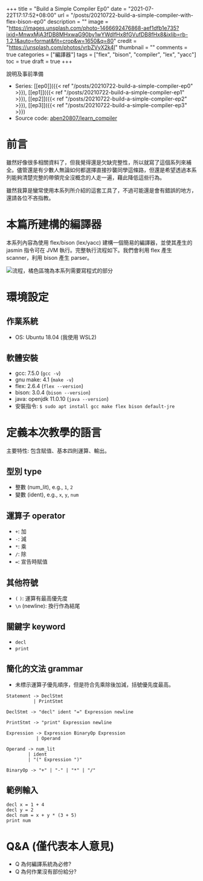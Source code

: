 +++
title = "Build a Simple Compiler Ep0"
date = "2021-07-22T17:17:52+08:00"
url = "/posts/20210722-build-a-simple-compiler-with-flex-bison-ep0"
description = ""
image = "https://images.unsplash.com/photo-1466692476868-aef1dfb1e735?ixid=MnwxMjA3fDB8MHxwaG90by1wYWdlfHx8fGVufDB8fHx8&ixlib=rb-1.2.1&auto=format&fit=crop&w=1650&q=80"
credit = "https://unsplash.com/photos/vrbZVyX2k4I"
thumbnail = ""
comments = true
categories = ["編譯器"]
tags = ["flex", "bison", "compiler", "lex", "yacc"]
toc = true
draft = true
+++
<!-- https://drive.google.com/uc?export=view&id= -->

說明及事前準備

<!--more-->

+ Series: [[ep0]]({{< ref "/posts/20210722-build-a-simple-compiler-ep0" >}}), [[ep1]]({{< ref "/posts/20210722-build-a-simple-compiler-ep1" >}}), [[ep2]]({{< ref "/posts/20210722-build-a-simple-compiler-ep2" >}}), [[ep3]]({{< ref "/posts/20210722-build-a-simple-compiler-ep3" >}})
+ Source code: [aben20807/learn_compiler](https://github.com/aben20807/learn_compiler)

# 前言

雖然好像很多相關資料了，但我覺得還是欠缺完整性，所以就寫了這個系列來補全。儘管還是有少數人無論如何都選擇直接抄襲同學這條路，但還是希望透過本系列能夠清楚完整的帶領完全沒概念的人走一遍，藉此降低這些行為。

雖然我算是蠻常使用本系列所介紹的這套工具了，不過可能還是會有錯誤的地方，還請各位不吝指教。

# 本篇所建構的編譯器

本系列內容為使用 flex/bison (lex/yacc) 建構一個簡易的編譯器，並使其產生的 jasmin 指令可在 JVM 執行。完整執行流程如下。我們會利用 flex 產生 scanner，利用 bison 產生 parser。

![流程，橘色區塊為本系列需要寫程式的部分](https://lh3.googleusercontent.com/pw/AM-JKLVfavnVca_5BLSfCjR9c4-qX2B3aClIeT0xi-dKP7OA3I6YQ6wpE7Xpesp1-TiV7scUERknJm54uRRowNcFRd1vm7irZP_97aKpwDJMTSH8d5B0bcyF6whs077_llSwlHZyCey4jSwH4XqjpQ8O2vJ5pQ=w551-h281-no)

# 環境設定

## 作業系統

+ OS: Ubuntu 18.04 (我使用 WSL2)

## 軟體安裝

+ gcc: 7.5.0 (`gcc -v`)
+ gnu make: 4.1 (`make -v`)
+ flex: 2.6.4 (`flex --version`)
+ bison: 3.0.4 (`bison --version`)
+ java: openjdk 11.0.10 (`java --version`)
+ 安裝指令: `$ sudo apt install gcc make flex bison default-jre`

# 定義本次教學的語言

主要特性: 包含賦值、基本四則運算、輸出。

## 型別 type

+ 整數 (num_lit), e.g., `1`, `2`
+ 變數 (ident), e.g., `x`, `y`, `num`

## 運算子 operator

+ `+`: 加
+ `-`: 減
+ `*`: 乘
+ `/`: 除
+ `=`: 宣告時賦值

## 其他符號

+ `(` `)`: 運算有最高優先度
+ `\n` (newline): 換行作為結尾 

## 關鍵字 keyword

+ `decl`
+ `print`

## 簡化的文法 grammar

+ 未標示運算子優先順序，但是符合先乘除後加減，括號優先度最高。

```
Statement -> DeclStmt
          | PrintStmt

DeclStmt -> "decl" ident "=" Expression newline

PrintStmt -> "print" Expression newline

Expression -> Expression BinaryOp Expression
           | Operand
           
Operand -> num_lit
        | ident
        | "(" Expression ")"

BinaryOp -> "+" | "-" | "*" | "/"
```

## 範例輸入

```
decl x = 1 + 4
decl y = 2
decl num = x + y * (3 + 5)
print num
```

# Q&A (僅代表本人意見)

+ Q 為何編譯系統為必修?
+ Q 為何作業沒有部份給分?